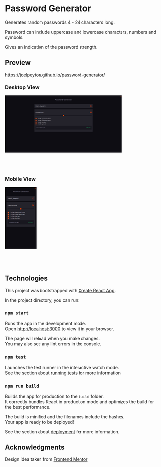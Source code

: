 # Password Generator

Generates random passwords 4 - 24 characters long.

Password can include uppercase and lowercase characters, numbers and symbols.

Gives an indication of the password strength.

## Preview 

https://joelpeyton.github.io/password-generator/


### Desktop View
<img src="src\images\desktop.png" alt="Desktop View" width="75%" height="75%" style="margin-bottom: 50px">

### Mobile View
<img src="src\images\mobile.png" alt="Mobile View" width="20%" height="20%" style="margin-bottom: 50px">

## Technologies

This project was bootstrapped with [Create React App](https://github.com/facebook/create-react-app).

In the project directory, you can run:

### `npm start`

Runs the app in the development mode.\
Open [http://localhost:3000](http://localhost:3000) to view it in your browser.

The page will reload when you make changes.\
You may also see any lint errors in the console.

### `npm test`

Launches the test runner in the interactive watch mode.\
See the section about [running tests](https://facebook.github.io/create-react-app/docs/running-tests) for more information.

### `npm run build`

Builds the app for production to the `build` folder.\
It correctly bundles React in production mode and optimizes the build for the best performance.

The build is minified and the filenames include the hashes.\
Your app is ready to be deployed!

See the section about [deployment](https://facebook.github.io/create-react-app/docs/deployment) for more information.

## Acknowledgments

Design idea taken from [Frontend Mentor](https://www.frontendmentor.io/)